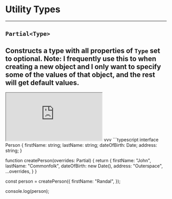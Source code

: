 # Utility Types
---
## `Partial<Type>`
Constructs a type with all properties of `Type` set to optional.
Note:
I frequently use this to when creating a new object and I only want to specify some of the values of that object, and the rest will get default values.
---
<iframe class="editor" src="https://www.typescriptlang.org/play?#code/JYOwLgpgTgZghgYwgAgArQM4HsTIN4BQyyMwUGYAcnALYQBcyFUoA5gNxHIA2cF1dRszadiAEziQA8jABCZMAAtGAEUkRRyOGLFQIGDELAsQHAgF8CBGAFcQCMMBzIEe9enI4AFDChYajB7YIACU+Fx6YDZQuITExKTkVLQMJH40AHSJ-CkANFzEvDmCaf4ZRcl0+fHIEtJyCsqlmXUQMvJQStXx2rr6hs0ZvXoG3ZaWQA"></iframe>
vvv
```typescript
interface Person {
  firstName: string;
  lastName: string;
  dateOfBirth: Date;
  address: string;
}

function createPerson(overrides: Partial<Person>) {
  return {
    firstName: "John",
    lastName: "Commonfolk",
    dateOfBirth: new Date(),
    address: "Outerspace",
    ...overrides,
  }
}

const person = createPerson({
  firstName: "Randal",
});

console.log(person);
```